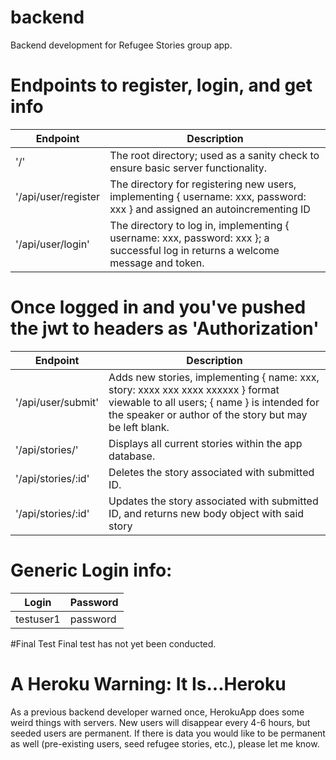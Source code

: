 # backend
Backend development for Refugee Stories group app.

# Endpoints to register, login, and get info

| Endpoint | Description |
| --- | --- |
| '/' | The root directory; used as a sanity check to ensure basic server functionality. |
| '/api/user/register | The directory for registering new users, implementing { username: xxx, password: xxx } and assigned an autoincrementing ID |
| '/api/user/login' | The directory to log in, implementing { username: xxx, password: xxx }; a successful log in returns a welcome message and token. |

# Once logged in and you've pushed the jwt to headers as 'Authorization'

| Endpoint | Description |
| --- | --- |
| '/api/user/submit' | Adds new stories, implementing { name: xxx, story: xxxx xxx xxxx xxxxxx } format viewable to all users; { name } is intended for the speaker or author of the story but may be left blank. |
| '/api/stories/' | Displays all current stories within the app database. |
| '/api/stories/:id' | Deletes the story associated with submitted ID. |
| '/api/stories/:id' | Updates the story associated with submitted ID, and returns new body object with said story |


# Generic Login info:

| Login | Password |
| --- | --- |
| testuser1 | password |

#Final Test
Final test has not yet been conducted.

# A Heroku Warning: It Is...Heroku
As a previous backend developer warned once, HerokuApp does some weird things with servers. New users will disappear every 4-6 hours, but seeded users are permanent. If there is data you would like to be permanent as well (pre-existing users, seed refugee stories, etc.), please let me know.
